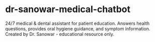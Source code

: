 # dr-sanowar-medical-chatbot
24/7 medical &amp; dental assistant for patient education. Answers health questions, provides oral hygiene guidance, and symptom information. Created by Dr. Sanowar - educational resource only.
